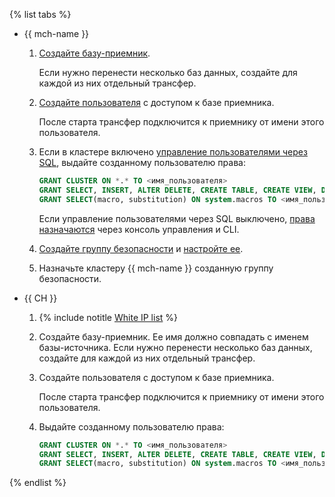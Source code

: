 {% list tabs %}

- {{ mch-name }}
    
    1. [Создайте базу-приемник](../../../../managed-clickhouse/operations/databases.md#add-db).
    
       Если нужно перенести несколько баз данных, создайте для каждой из них отдельный трансфер.
    
    1. [Создайте пользователя](../../../../managed-clickhouse/operations/cluster-users.md#adduser) с доступом к базе приемника.
    
       После старта трансфер подключится к приемнику от имени этого пользователя.

    1. Если в кластере включено [управление пользователями через SQL](../../../../managed-clickhouse/operations/cluster-users.md#sql-user-management), выдайте созданному пользователю права:

        ```sql
        GRANT CLUSTER ON *.* TO <имя_пользователя>
        GRANT SELECT, INSERT, ALTER DELETE, CREATE TABLE, CREATE VIEW, DROP TABLE, TRUNCATE, dictGet ON <имя_базы_данных>.* TO <имя_пользователя>
        GRANT SELECT(macro, substitution) ON system.macros TO <имя_пользователя>
        ``` 
    
       Если управление пользователями через SQL выключено, [права назначаются](../../../../managed-clickhouse/operations/cluster-users.md) через консоль управления и CLI.

    1. [Создайте группу безопасности](../../../../vpc/operations/security-group-create.md) и [настройте ее](../../../../managed-clickhouse/operations/connect/index.md#configuring-security-groups).
    
    1. Назначьте кластеру {{ mch-name }} созданную группу безопасности.

- {{ CH }}
    
    1. {% include notitle [White IP list](../../configure-white-ip.md) %}
    
    1. Создайте базу-приемник. Ее имя должно совпадать с именем базы-источника. Если нужно перенести несколько баз данных, создайте для каждой из них отдельный трансфер.
    
    1. Создайте пользователя с доступом к базе приемника.
    
       После старта трансфер подключится к приемнику от имени этого пользователя.

    1. Выдайте созданному пользователю права:
 
        ```sql
        GRANT CLUSTER ON *.* TO <имя_пользователя>
        GRANT SELECT, INSERT, ALTER DELETE, CREATE TABLE, CREATE VIEW, DROP TABLE, TRUNCATE, dictGet ON <имя_базы_данных>.* TO <имя_пользователя>
        GRANT SELECT(macro, substitution) ON system.macros TO <имя_пользователя>
        ```

{% endlist %}